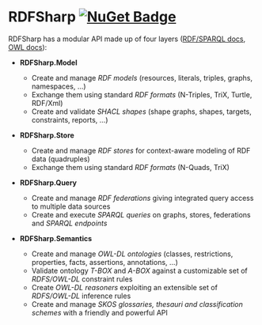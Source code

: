# RDFSharp [![NuGet Badge](https://buildstats.info/nuget/RDFSharp)](https://www.nuget.org/packages/RDFSharp)

RDFSharp has a modular API made up of four layers ([RDF/SPARQL docs](https://github.com/mdesalvo/RDFSharp/releases/download/v2.15.0/RDFSharp-2.15.0.pdf), [OWL docs](https://github.com/mdesalvo/RDFSharp/releases/download/v2.15.0/RDFSharp.Semantics-2.15.0.pdf)): 

<ul>
    <li><b>RDFSharp.Model</b></li> 
    <ul>
        <li>Create and manage <i>RDF models</i> (resources, literals, triples, graphs, namespaces, ...)</li>
        <li>Exchange them using standard <i>RDF formats</i> (N-Triples, TriX, Turtle, RDF/Xml)</li>
        <li>Create and validate <i>SHACL shapes</i> (shape graphs, shapes, targets, constraints, reports, ...)</b></li>
    </ul>
</ul>
<ul>
    <li><b>RDFSharp.Store</b></li> 
    <ul>
        <li>Create and manage <i>RDF stores</i> for context-aware modeling of RDF data (quadruples)</li>
        <li>Exchange them using standard <i>RDF formats</i> (N-Quads, TriX)</li>
    </ul>
</ul>
<ul>
    <li><b>RDFSharp.Query</b></li> 
    <ul>
        <li>Create and manage <i>RDF federations</i> giving integrated query access to multiple data sources</li>
        <li>Create and execute <i>SPARQL queries</i> on graphs, stores, federations and <i>SPARQL endpoints</i></li>        
    </ul>
</ul>
<ul>
    <li><b>RDFSharp.Semantics</b></li> 
    <ul>
        <li>Create and manage <i>OWL-DL ontologies</i> (classes, restrictions, properties, facts, assertions, annotations, ...)</li>
        <li>Validate ontology <i>T-BOX</i> and <i>A-BOX</i> against a customizable set of <i>RDFS/OWL-DL</i> constraint rules</li>
        <li>Create <i>OWL-DL reasoners</i> exploiting an extensible set of <i>RDFS/OWL-DL</i> inference rules</li>
        <li>Create and manage <i>SKOS glossaries, thesauri and classification schemes</i> with a friendly and powerful API</li>
    </ul>
</ul>
